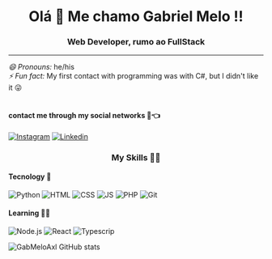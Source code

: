 <h1 align="center"> Olá 🖖 Me chamo Gabriel Melo !!</h1> 
<h3 align="center"> Web Developer, rumo ao FullStack</h3>
<hr>
<i>😄 Pronouns:</i> he/his<br>
<i>⚡ Fun fact:</i> My first contact with programming was with C#, but I didn't like it 😜<br><br>

#### contact me through my social networks 📱👈

[![Instagram](https://img.shields.io/badge/Instagram-E4405F?style=for-the-badge&logo=instagram&logoColor=cyan)](https://instagram.com/gb.meloz) 
[![Linkedin](https://img.shields.io/badge/LinkedIn-000080?style=for-the-badge&logo=Linkedin&logoColor=white)](https://linkedin.com/in/gabrimelo/)

<h3 align="center"> My Skills  🤹🏽 </h3>
<h4> Tecnology 🔨 </h4>

![Python](https://img.shields.io/badge/Python-3776AB?style=for-the-badge&logo=python&logoColor=black) ![HTML](https://img.shields.io/badge/HTML-239120?style=for-the-badge&logo=html5&logoColor=white) ![CSS](https://img.shields.io/badge/CSS-239120?&style=for-the-badge&logo=css3&logoColor=white) ![JS](https://img.shields.io/badge/JavaScript-F7DF1E?style=for-the-badge&logo=javascript&logoColor=black) ![PHP](https://img.shields.io/badge/PHP-777BB4?style=for-the-badge&logo=php&logoColor=green) ![Git](https://img.shields.io/badge/GIT-E44C30?style=for-the-badge&logo=git&logoColor=white)

#### Learning 👨‍🏫 

 ![Node.js](https://img.shields.io/badge/Node.js-43853D?style=for-the-badge&logo=node.js&logoColor=white) ![React](https://img.shields.io/badge/React-20232A?style=for-the-badge&logo=react&logoColor=61DAFB) ![Typescrip](https://img.shields.io/badge/TypeScript-007ACC?style=for-the-badge&logo=typescript&logoColor=white)


![GabMeloAxl GitHub stats](https://github-readme-stats.vercel.app/api?username=GabMeloAXL&show_icons=true&theme=radical)

